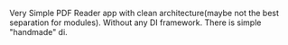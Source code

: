 Very Simple PDF Reader app with clean architecture(maybe not the best separation for modules). 
Without any DI framework. There is simple "handmade" di.
